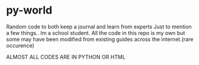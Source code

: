 # py-world

Random code to both keep a journal and learn from experts
Just to mention a few things.. Im a school student. All the code in this repo is my own but some may have been modified from existing guides across the internet.(rare occurence)

ALMOST ALL CODES ARE IN PYTHON OR HTML
